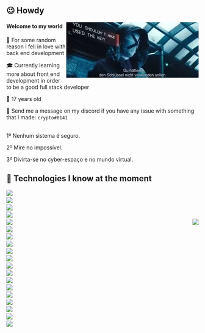 ## 😉 Howdy

<img align="right" src="./banner.jpg">

#### Welcome to my world 

💑 For some random reason I fell in love with back end development

🎓 Currently learning more about front end development in order to be a good full stack developer

🎉 17 years old

🤗 Send me a message on my discord if you have any issue with something that I made: ``crypto#0141``
<br /> <br />

1º Nenhum sistema é seguro.

2º Mire no impossível.

3º Divirta-se no cyber-espaço e no mundo virtual.
## 🤯 Technologies I know at the moment

<p align="left">
  <img src="https://img.shields.io/badge/%20-Node.js-000000?style=flat-square&logo=Node.js" /> <br /> 
  <img src="https://img.shields.io/badge/%20-TypeScript-000000?style=flat-square&logo=TypeScript" /> <br />
  <img src="https://img.shields.io/badge/%20-React-000000?style=flat-square&logo=React" /> <br />
  <img src="https://img.shields.io/badge/%20-Next.js-000000?style=flat-square&logo=Next.js" /> <br />
  <img src="https://img.shields.io/badge/%20-Express-000000?style=flat-square&logo=Express" /> 
  <img align="right" src="https://github-readme-stats.vercel.app/api?username=pedrorichil&count_private=true&theme=nightowl&show_icons=true" /> <br /> 
  <img src="https://img.shields.io/badge/%20-MongoDB-000000?style=flat-square&logo=MongoDB" /> <br />
  <img src="https://img.shields.io/badge/%20-Discord.js-000000?style=flat-square&logo=Discord" /> <br />
  <img src="https://img.shields.io/badge/%20-HTML5-000000?style=flat-square&logo=HTML5" /> <br /> 
  <img src="https://img.shields.io/badge/%20-CSS3-000000?style=flat-square&logo=CSS3" /> <br /> 
  <img src="https://img.shields.io/badge/%20-Python-000000?style=flat-square&logo=Python" /> <br />
  <img src="https://img.shields.io/badge/%20-Flask-000000?style=flat-square&logo=Flask" /> <br />
  <img src="https://img.shields.io/badge/%20-Golang-000000?style=flat-square&logo=Go" /> <br /> 
  <img src="https://img.shields.io/badge/%20-C++-000000?style=flat-square&logo=C%2B%2B" /> <br />
  <img src="https://img.shields.io/badge/%20-Unity-000000?style=flat-square&logo=Unity" /> <br /> 
  <img src="https://img.shields.io/badge/%20-Java-000000?style=flat-square&logo=Java" /> <br /> 
  <img src="https://img.shields.io/badge/%20-MySQL-000000?style=flat-square&logo=MySQL" /> <br /> 
  <img src="https://img.shields.io/badge/%20-Maven-000000?style=flat-square&logo=Apache%20Maven" /> <br /> 
  <img src="https://img.shields.io/badge/%20-Gradle-000000?style=flat-square&logo=Gradle" /> <br /> 
  <img src="https://img.shields.io/badge/%20-Git-000000?style=flat-square&logo=Git" /> <br />
</p>
